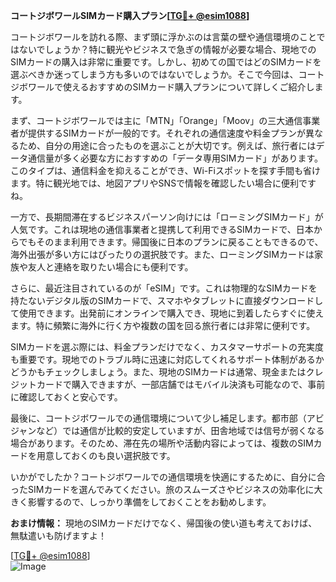 **コートジボワールSIMカード購入プラン[[TG💪+ @esim1088](https://t.me/s/esim1088)]**

コートジボワールを訪れる際、まず頭に浮かぶのは言葉の壁や通信環境のことではないでしょうか？特に観光やビジネスで急ぎの情報が必要な場合、現地でのSIMカードの購入は非常に重要です。しかし、初めての国ではどのSIMカードを選ぶべきか迷ってしまう方も多いのではないでしょうか。そこで今回は、コートジボワールで使えるおすすめのSIMカード購入プランについて詳しくご紹介します。

まず、コートジボワールでは主に「MTN」「Orange」「Moov」の三大通信事業者が提供するSIMカードが一般的です。それぞれの通信速度や料金プランが異なるため、自分の用途に合ったものを選ぶことが大切です。例えば、旅行者にはデータ通信量が多く必要な方におすすめの「データ専用SIMカード」があります。このタイプは、通信料金を抑えることができ、Wi-Fiスポットを探す手間も省けます。特に観光地では、地図アプリやSNSで情報を確認したい場合に便利ですね。

一方で、長期間滞在するビジネスパーソン向けには「ローミングSIMカード」が人気です。これは現地の通信事業者と提携して利用できるSIMカードで、日本からでもそのまま利用できます。帰国後に日本のプランに戻ることもできるので、海外出張が多い方にはぴったりの選択肢です。また、ローミングSIMカードは家族や友人と連絡を取りたい場合にも便利です。

さらに、最近注目されているのが「eSIM」です。これは物理的なSIMカードを持たないデジタル版のSIMカードで、スマホやタブレットに直接ダウンロードして使用できます。出発前にオンラインで購入でき、現地に到着したらすぐに使えます。特に頻繁に海外に行く方や複数の国を回る旅行者には非常に便利です。

SIMカードを選ぶ際には、料金プランだけでなく、カスタマーサポートの充実度も重要です。現地でのトラブル時に迅速に対応してくれるサポート体制があるかどうかもチェックしましょう。また、現地のSIMカードは通常、現金またはクレジットカードで購入できますが、一部店舗ではモバイル決済も可能なので、事前に確認しておくと安心です。

最後に、コートジボワールでの通信環境について少し補足します。都市部（アビジャンなど）では通信が比較的安定していますが、田舎地域では信号が弱くなる場合があります。そのため、滞在先の場所や活動内容によっては、複数のSIMカードを用意しておくのも良い選択肢です。

いかがでしたか？コートジボワールでの通信環境を快適にするために、自分に合ったSIMカードを選んでみてください。旅のスムーズさやビジネスの効率化に大きく影響するので、しっかり準備をしておくことをお勧めします。

**おまけ情報：** 現地のSIMカードだけでなく、帰国後の使い道も考えておけば、無駄遣いも防げますよ！

[[TG💪+ @esim1088](https://t.me/s/esim1088)]  
![Image](https://i.postimg.cc/Y0z9fWf4/image.png)